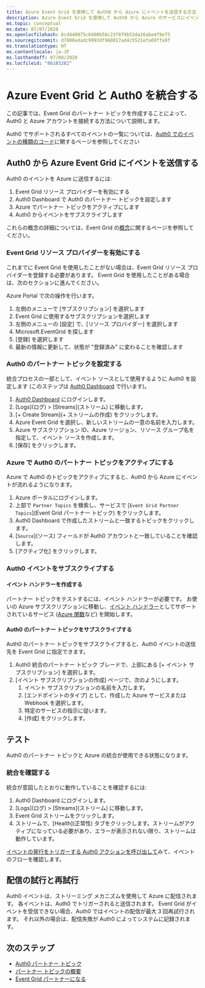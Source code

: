 ```yaml
---
title: Azure Event Grid を使用して Auth0 から Azure にイベントを送信する方法
description: Azure Event Grid を使用して Auth0 から Azure のサービスにイベントを送信する方法です。
ms.topic: conceptual
ms.date: 07/07/2020
ms.openlocfilehash: 6cd440075c6400b58c23f879b53da26abe4f9e75
ms.sourcegitcommit: d7008edadc9993df960817ad4c5521efa69ffa9f
ms.translationtype: HT
ms.contentlocale: ja-JP
ms.lasthandoff: 07/08/2020
ms.locfileid: "86103282"
---
```

# <a name="integrate-azure-event-grid-with-auth0"></a>Azure Event Grid と Auth0 を統合する

この記事では、Event Grid のパートナー トピックを作成することによって、Auth0 と Azure アカウントを接続する方法について説明します。

Auth0 でサポートされるすべてのイベントの一覧については、[Auth0 でのイベントの種類のコード](https://auth0.com/docs/logs/references/log-event-type-codes)に関するページを参照してください

## <a name="send-events-from-auth0-to-azure-event-grid"></a>Auth0 から Azure Event Grid にイベントを送信する
Auth0 のイベントを Azure に送信するには:

1. Event Grid リソース プロバイダーを有効にする
1. Auth0 Dashboard で Auth0 のパートナー トピックを設定します
1. Azure でパートナー トピックをアクティブにします
1. Auth0 からイベントをサブスクライブします

これらの概念の詳細については、Event Grid の[概念](concepts.md)に関するページを参照してください。

### <a name="enable-event-grid-resource-provider"></a>Event Grid リソース プロバイダーを有効にする
これまでに Event Grid を使用したことがない場合は、Event Grid リソース プロバイダーを登録する必要があります。 Event Grid を使用したことがある場合は、次のセクションに進んでください。

Azure Portal で次の操作を行います。
1. 左側のメニューで [サブスクリプション] を選択します
1. Event Grid に使用するサブスクリプションを選択します
1. 左側のメニューの [設定] で、[リソース プロバイダー] を選択します
1. Microsoft.EventGrid を探します
1. [登録] を選択します
1. 最新の情報に更新して、状態が "登録済み" に変わることを確認します

### <a name="set-up-an-auth0-partner-topic"></a>Auth0 のパートナー トピックを設定する
統合プロセスの一部として、イベント ソースとして使用するように Auth0 を設定します (このステップは [Auth0 Dashboard](https://manage.auth0.com/) で行います)。

1. [Auth0 Dashboard](https://manage.auth0.com/) にログインします。
1. [Logs]\(ログ\) > [Streams]\(ストリーム\) に移動します。
1. [+ Create Stream]\(+ ストリームの作成\) をクリックします。
1. Azure Event Grid を選択し、新しいストリームの一意の名前を入力します。
1. Azure サブスクリプション ID、Azure リージョン、リソース グループ名を指定して、イベント ソースを作成します。 
1. [保存] をクリックします。

### <a name="activate-your-auth0-partner-topic-in-azure"></a>Azure で Auth0 のパートナー トピックをアクティブにする
Azure で Auth0 のトピックをアクティブにすると、Auth0 から Azure にイベントが流れるようになります。

1. Azure ポータルにログインします。
1. 上部で `Partner Topics` を検索し、サービスで [`Event Grid Partner Topics`]\(Event Grid パートナー トピック\) をクリックします。
1. Auth0 Dashboard で作成したストリームと一致するトピックをクリックします。
1. [`Source`]\(ソース\) フィールドが Auth0 アカウントと一致していることを確認します。
1. [アクティブ化] をクリックします。

### <a name="subscribe-to-auth0-events"></a>Auth0 イベントをサブスクライブする

#### <a name="create-an-event-handler"></a>イベント ハンドラーを作成する
パートナー トピックをテストするには、イベント ハンドラーが必要です。 お使いの Azure サブスクリプションに移動し、[イベント ハンドラー](event-handlers.md)としてサポートされているサービス ([Azure 関数](custom-event-to-function.md)など) を開始します。

#### <a name="subscribe-to-your-auth0-partner-topic"></a>Auth0 のパートナー トピックをサブスクライブする
Auth0 のパートナー トピックをサブスクライブすると、Auth0 イベントの送信先を Event Grid に指定できます。

1. Auth0 統合のパートナー トピック ブレードで、上部にある [+ イベント サブスクリプション] を選択します。
1. [イベント サブスクリプションの作成] ページで、次のようにします。
    1. イベント サブスクリプションの名前を入力します。
    1. [エンドポイントのタイプ] として、作成した Azure サービスまたは Webhook を選択します。
    1. 特定のサービスの指示に従います。
    1. [作成] をクリックします。

## <a name="testing"></a>テスト
Auth0 のパートナー トピックと Azure の統合が使用できる状態になります。

### <a name="verify-the-integration"></a>統合を確認する
統合が意図したとおりに動作していることを確認するには:

1. Auth0 Dashboard にログインします。
1. [Logs]\(ログ\) > [Streams]\(ストリーム\) に移動します。
1. Event Grid ストリームをクリックします。
1. ストリームで、[Health]\(正常性\) タブをクリックします。ストリームがアクティブになっている必要があり、エラーが表示されない限り、ストリームは動作しています。

[イベントの発行をトリガーする Auth0 アクションを呼び出して](https://auth0.com/docs/logs/references/log-event-type-codes)みて、イベントのフローを確認します。

## <a name="delivery-attempts-and-retries"></a>配信の試行と再試行
Auth0 イベントは、ストリーミング メカニズムを使用して Azure に配信されます。 各イベントは、Auth0 でトリガーされると送信されます。 Event Grid がイベントを受信できない場合、Auth0 ではイベントの配信が最大 3 回再試行されます。 それ以外の場合は、配信失敗が Auth0 によってシステムに記録されます。

## <a name="next-steps"></a>次のステップ

- [Auth0 パートナー トピック](auth0-overview.md)
- [パートナー トピックの概要](partner-topics-overview.md)
- [Event Grid パートナーになる](partner-onboarding-overview.md)